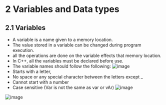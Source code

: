 # 2	Variables and Data types 
## 2.1	Variables
-	A variable is a name given to a memory location. 
-	The value stored in a variable can be changed during program execution.
-	all the operations are done on the variable effects that memory location.
-	In C++, all the variables must be declared before use.
-	The variable names should follow the following:
![image](https://user-images.githubusercontent.com/45329653/229933798-399bf5b4-8ed3-4cab-9d75-edb0a19bb44a.png)
  -	Starts with a letter, 
  -	No space or any special character between the letters except _
  -	Cannot start with a number
  - Case sensitive (Var is not the same as var or vAr)
![image](https://user-images.githubusercontent.com/45329653/229934005-b55255e4-0a64-44ad-872d-c39276e9dbbb.png)



![image](https://user-images.githubusercontent.com/45329653/229934141-22352b76-e998-4fce-aed9-053b52dcc4bc.png)


